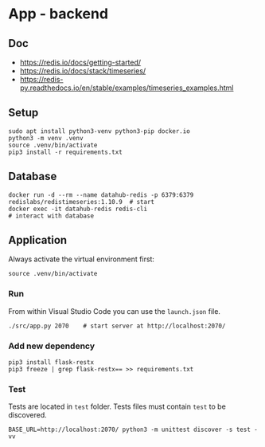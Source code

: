 # App - backend

## Doc

* https://redis.io/docs/getting-started/
* https://redis.io/docs/stack/timeseries/
* https://redis-py.readthedocs.io/en/stable/examples/timeseries_examples.html

## Setup

```shell
sudo apt install python3-venv python3-pip docker.io
python3 -m venv .venv
source .venv/bin/activate
pip3 install -r requirements.txt
```

## Database

```shell
docker run -d --rm --name datahub-redis -p 6379:6379 redislabs/redistimeseries:1.10.9  # start
docker exec -it datahub-redis redis-cli                                                # interact with database
```

## Application
Always activate the virtual environment first:
```shell
source .venv/bin/activate
```

### Run
From within Visual Studio Code you can use the `launch.json` file.

```shell
./src/app.py 2070    # start server at http://localhost:2070/
```

### Add new dependency

```shell
pip3 install flask-restx
pip3 freeze | grep flask-restx== >> requirements.txt
```

### Test
Tests are located in `test` folder.
Tests files must contain `test` to be discovered.

```shell
BASE_URL=http://localhost:2070/ python3 -m unittest discover -s test -vv
```
